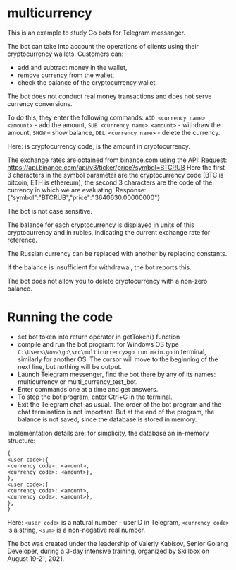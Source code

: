 # multicurrency
This is an example to study Go bots for Telegram messanger. 

The bot can take into account the operations of clients using their cryptocurrency wallets.
Customers can:
* add and subtract money in the wallet,
* remove currency from the wallet,
* check the balance of the cryptocurrency wallet.

The bot does not conduct real money transactions and does not serve currency conversions.

To do this, they enter the following commands:
`ADD <currency name> <amount>` - add the amount,
`SUB <currency name> <amount>` - withdraw the amount,
`SHOW` – show balance,
`DEL <currency name>` - delete the currency.

Here:
<currency name> is cryptocurrency code,
<amount> is the amount in cryptocurrency.

The exchange rates are obtained from binance.com using the API:
Request: https://api.binance.com/api/v3/ticker/price?symbol=BTCRUB
Here the first 3 characters in the symbol parameter are the cryptocurrency code (BTC is bitcoin, ETH is ethereum),
the second 3 characters are the code of the currency in which we are evaluating.
Response: {"symbol":"BTCRUB","price":"3640630.00000000"}

The bot is not case sensitive.

The balance for each cryptocurrency is displayed in units of this cryptocurrency and in rubles, indicating the current exchange rate for reference.

The Russian currency can be replaced with another by replacing constants.

If the balance is insufficient for withdrawal, the bot reports this.

The bot does not allow you to delete cryptocurrency with a non-zero balance.

# Running the code
* set bot token into return operator in getToken() function
* compile and run the bot program: for Windows OS type
`C:\Users\Vova\go\src\multicurrency>go run main.go`
in terminal, similarly for another OS.
The cursor will move to the beginning of the next line, but nothing will be output.
* Launch Telegram messenger, find the bot there by any of its names: multicurrency or multi_currency_test_bot.
* Enter commands one at a time and get answers.
* To stop the bot program, enter Ctrl+C in the terminal.
* Exit the Telegram chat-as usual.
The order of the bot program and the chat termination is not important. But at the end of the program, the balance is not saved, since the database is stored in memory.

Implementation details are:
for simplicity, the database an in-memory structure:
```
{
<user code>:{
<currency code>: <amount>,
<currency code>: <amount>},
},
<user code>:{
<currency code>: <amount>,
<currency code>: <amount>},
},
}
```
Here:
`<user code>` is a natural number - userID in Telegram,
`<currency code>` is a string,
`<sum>` is a non-negative real number.

The bot was created under the leadership of Valeriy Kabisov, Senior Golang Developer, during a 3-day intensive training, organized by Skillbox on August 19-21, 2021.

